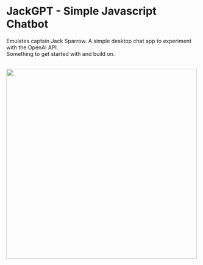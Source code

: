 # JackGPT - Simple Javascript Chatbot
Emulates captain Jack Sparrow. A simple desktop chat app to experiment with the OpenAi API.<br>
Something to get started with and build on.

<br>
<img src="https://github.com/vbookshelf/Maiya-ChatGPT-Experiments/blob/main/images/app-screenshot2.png" width="500"></img>
<i></i>
<br>
